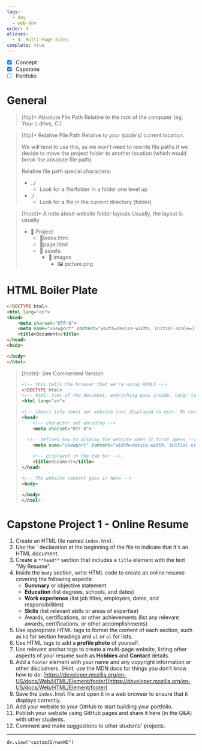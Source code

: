 ```yaml
---
tags:
  - day
  - web-dev
order: 4
aliases:
  - 4. Multi-Page Sites
complete: true
---
```

- [x] Concept
- [x] Capstone
- [ ] Portfolio

# General

> [!tip]+ Absolute File Path
> Relative to the root of the computer (eg. Your c drive, C:)

> [!tip]+ Relative File Path
> Relative to your (code's) current location. 
> 
> We will tend to use this, as we won't need to rewrite file paths if we decide to move the project folder to another location (which would break the absolute file path)
> 
> Relative file path special characters:
> - ../
>	- Look for a file/folder in a folder one level up
> - ./
>	- Look for a file in the current directory (folder)

> [!note]+ A note about website folder layouts
> Usually, the layout is usually
> - 📁 Project
> 	- 📃index.html
> 	- 📃page.html
> 	- 📁 assets
> 		- 📁 images
> 			- 🖼️ picture.png
# HTML Boiler Plate

```html
<!DOCTYPE html> 
<html lang="en"> 
<head>   
    <meta charset="UTF-8"> 
    <meta name="viewport" content="width=device-width, initial-scale=1.0"> 
    <title>Document</title> 
</head>
<body> 

</body>
</html>
```

> [!note]- See Commented Version
>```html
><!-- this tells the browser that we're using HTML5 -->
><!DOCTYPE html> 
><!-- html: root of the document, everything goes inside. lang: language of the text elements, en=english -->
><html lang="en"> 
>
><!-- import info about our website (not displayed to user. No content) -->
><head>   
>    <!-- character set encoding -->
>    <meta charset="UTF-8"> 
>
>	<!-- defines how to display the website when it first opens -->
>    <meta name="viewport" content="width=device-width, initial-scale=1.0"> 
>    
>    <!-- displayed in the tab bar -->
>    <title>Document</title> 
></head>
>
><!-- The website content goes in here -->
><body> 
>
></body>
></html>
>```

# Capstone Project 1 - Online Resume

1. Create an HTML file named `index.html`.
2. Use the `<!DOCTYPE html> declaration at the beginning of the file to indicate that it's an HTML document. 
3. Create a `**head**` section that includes a `title` element with the text "My Resume".
4. Inside the `body` section, write HTML code to create an online resume covering the following aspects:
    - **Summary** or objective statement
    - **Education** (list degrees, schools, and dates)
    - **Work experience** (list job titles, employers, dates, and responsibilities)
    - **Skills** (list relevant skills or areas of expertise)
    - Awards, certifications, or other achievements (list any relevant awards, certifications, or other accomplishments)
5. Use appropriate HTML tags to format the content of each section, such as `h1` for section headings and `ul` or `ol` for lists.
6. Use HTML tags to add a **profile photo** of yourself.
7. Use relevant anchor tags to create a multi-page website, listing other aspects of your resume such as **Hobbies** and **Contact** details.
8. Add a `footer` element with your name and any copyright information or other disclaimers. (Hint: use the MDN docs for things you don't know how to do: [https://developer.mozilla.org/en-US/docs/Web/HTML/Element/footer](https://developer.mozilla.org/en-US/docs/Web/HTML/Element/footer)
9. Save the `index.html` file and open it in a web browser to ensure that it displays correctly.
10. Add your website to your GitHub to start building your portfolio.
11. Publish your website using GitHub pages and share it here (in the Q&A) with other students.
12. Comment and make suggestions to other students' projects.

<hr />

```dataviewjs
dv.view("customJS/navWD")
```